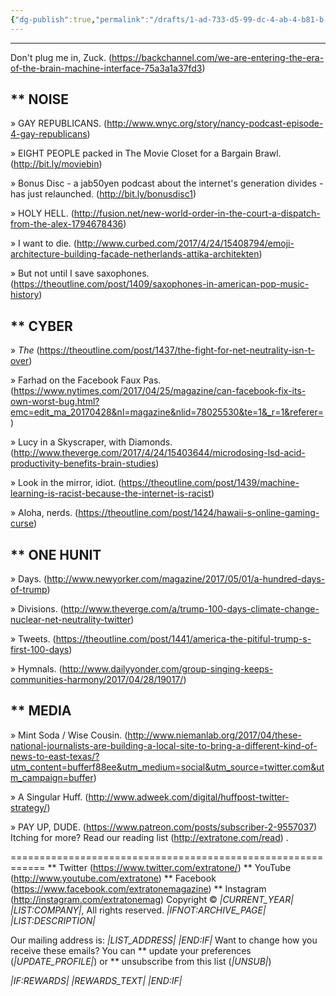 ```yaml
---
{"dg-publish":true,"permalink":"/drafts/1-ad-733-d5-99-dc-4-ab-4-b81-b-6571-ffbd-99-f6/","dgHomeLink":true,"dgPassFrontmatter":false}
---
```


------------------------------------------------------------
Don't plug me in, Zuck. (https://backchannel.com/we-are-entering-the-era-of-the-brain-machine-interface-75a3a1a37fd3)


** NOISE
------------------------------------------------------------
» GAY REPUBLICANS. (http://www.wnyc.org/story/nancy-podcast-episode-4-gay-republicans)

» EIGHT PEOPLE packed in The Movie Closet for a Bargain Brawl. (http://bit.ly/moviebin)

» Bonus Disc - a jab50yen podcast about the internet's generation divides - has just relaunched. (http://bit.ly/bonusdisc1)

» HOLY HELL. (http://fusion.net/new-world-order-in-the-court-a-dispatch-from-the-alex-1794678436)

» I want to die. (http://www.curbed.com/2017/4/24/15408794/emoji-architecture-building-facade-netherlands-attika-architekten)

» But not until I save saxophones. (https://theoutline.com/post/1409/saxophones-in-american-pop-music-history)


** CYBER
------------------------------------------------------------
» *The* (https://theoutline.com/post/1437/the-fight-for-net-neutrality-isn-t-over)

» Farhad on the Facebook Faux Pas. (https://www.nytimes.com/2017/04/25/magazine/can-facebook-fix-its-own-worst-bug.html?emc=edit_ma_20170428&nl=magazine&nlid=78025530&te=1&_r=1&referer=)

» Lucy in a Skyscraper, with Diamonds. (http://www.theverge.com/2017/4/24/15403644/microdosing-lsd-acid-productivity-benefits-brain-studies)

» Look in the mirror, idiot. (https://theoutline.com/post/1439/machine-learning-is-racist-because-the-internet-is-racist)

» Aloha, nerds. (https://theoutline.com/post/1424/hawaii-s-online-gaming-curse)


** ONE HUNIT
------------------------------------------------------------
» Days. (http://www.newyorker.com/magazine/2017/05/01/a-hundred-days-of-trump)

» Divisions. (http://www.theverge.com/a/trump-100-days-climate-change-nuclear-net-neutrality-twitter)

» Tweets. (https://theoutline.com/post/1441/america-the-pitiful-trump-s-first-100-days)

» Hymnals. (http://www.dailyyonder.com/group-singing-keeps-communities-harmony/2017/04/28/19017/)


** MEDIA
------------------------------------------------------------
» Mint Soda / Wise Cousin. (http://www.niemanlab.org/2017/04/these-national-journalists-are-building-a-local-site-to-bring-a-different-kind-of-news-to-east-texas/?utm_content=bufferf88ee&utm_medium=social&utm_source=twitter.com&utm_campaign=buffer)

» A Singular Huff. (http://www.adweek.com/digital/huffpost-twitter-strategy/)

» PAY UP, DUDE. (https://www.patreon.com/posts/subscriber-2-9557037)
Itching for more?
Read our reading list (http://extratone.com/read) .

============================================================
** Twitter (https://www.twitter.com/extratone/)
** YouTube (http://www.youtube.com/extratone)
** Facebook (https://www.facebook.com/extratonemagazine)
** Instagram (http://instagram.com/extratonemag)
Copyright © *|CURRENT_YEAR|* *|LIST:COMPANY|*, All rights reserved.
*|IFNOT:ARCHIVE_PAGE|* *|LIST:DESCRIPTION|*

Our mailing address is:
*|LIST_ADDRESS|* *|END:IF|*
Want to change how you receive these emails?
You can ** update your preferences (*|UPDATE_PROFILE|*)
or ** unsubscribe from this list (*|UNSUB|*)

*|IF:REWARDS|* *|REWARDS_TEXT|* *|END:IF|*